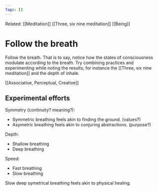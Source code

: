 ```yaml
---
Tags: []
---
```

Related: [[Meditation]] [[Three, six nine meditation]] [[Being]]
# Follow the breath

Follow the breath. That is to say, notice how the states of consciousness modulate according to the breath. Try combining practices and experimenting while noting the results; for instance the [[Three, six nine meditation]] and the depth of inhale.

[[Associative, Perceptual, Creative]]

## Experimental efforts
Symmetry (continuity? meaning?):
- Symmetric breathing feels akin to finding the ground. (values?)
- Asymetric breathing feels akin to conjuring abstractions. (purpose?)

Depth:
- Shallow breathing
- Deep breathing

Speed:
- Fast breathing
- Slow breathing

Slow deep symetrical breathing feels akin to physical healing.
